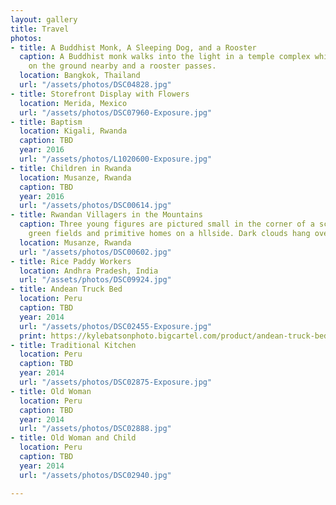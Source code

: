 ```yaml
---
layout: gallery
title: Travel
photos:
- title: A Buddhist Monk, A Sleeping Dog, and a Rooster
  caption: A Buddhist monk walks into the light in a temple complex while a dog sleeps
    on the ground nearby and a rooster passes.
  location: Bangkok, Thailand
  url: "/assets/photos/DSC04828.jpg"
- title: Storefront Display with Flowers
  location: Merida, Mexico
  url: "/assets/photos/DSC07960-Exposure.jpg"
- title: Baptism
  location: Kigali, Rwanda
  caption: TBD
  year: 2016
  url: "/assets/photos/L1020600-Exposure.jpg"
- title: Children in Rwanda
  location: Musanze, Rwanda
  caption: TBD
  year: 2016
  url: "/assets/photos/DSC00614.jpg"
- title: Rwandan Villagers in the Mountains
  caption: Three young figures are pictured small in the corner of a scene amongst
    green fields and primitive homes on a hllside. Dark clouds hang overhead.
  location: Musanze, Rwanda
  url: "/assets/photos/DSC00602.jpg"
- title: Rice Paddy Workers
  location: Andhra Pradesh, India
  url: "/assets/photos/DSC09924.jpg"
- title: Andean Truck Bed
  location: Peru
  caption: TBD
  year: 2014
  url: "/assets/photos/DSC02455-Exposure.jpg"
  print: https://kylebatsonphoto.bigcartel.com/product/andean-truck-bed
- title: Traditional Kitchen
  location: Peru
  caption: TBD
  year: 2014
  url: "/assets/photos/DSC02875-Exposure.jpg"
- title: Old Woman
  location: Peru
  caption: TBD
  year: 2014
  url: "/assets/photos/DSC02888.jpg"
- title: Old Woman and Child
  location: Peru
  caption: TBD
  year: 2014
  url: "/assets/photos/DSC02940.jpg"

---
```


